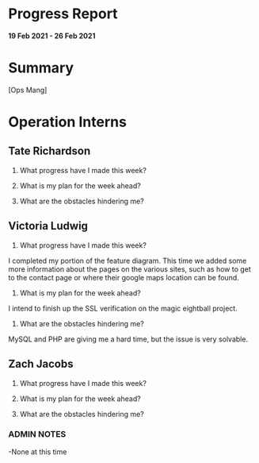 # Progress Report

**19 Feb 2021 - 26 Feb 2021**

# Summary

[Ops Mang]  

# Operation Interns

## Tate Richardson

1. What progress have I made this week?



1. What is my plan for the week ahead?



1. What are the obstacles hindering me?



## Victoria Ludwig

1. What progress have I made this week?

I completed my portion of the feature diagram. This time we added some more information about the pages on the various sites, such as how to get to the contact page or where their google maps location can be found.

1. What is my plan for the week ahead?

I intend to finish up the SSL verification on the magic eightball project.

1. What are the obstacles hindering me?

MySQL and PHP are giving me a hard time, but the issue is very solvable.


## Zach Jacobs

1. What progress have I made this week?



1. What is my plan for the week ahead?


1. What are the obstacles hindering me?



### ADMIN NOTES

-None at this time

